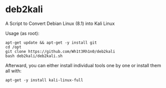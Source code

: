 # deb2kali
A Script to Convert Debian Linux (8.1) into Kali Linux

Usage (as root):

    apt-get update && apt-get -y install git
    cd /opt
    git clone https://github.com/Wh1t3Rh1n0/deb2kali
    bash deb2kali/deb2kali.sh

Afterward, you can either install individual tools one by one or install them all with:

    apt-get -y install kali-linux-full
